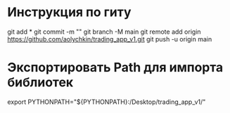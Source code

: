 # Инструкция по гиту
git add *
git commit -m ""
git branch -M main
git remote add origin https://github.com/aolychkin/trading_app_v1.git
git push -u origin main

# Экспортировать Path для импорта библиотек
export PYTHONPATH="${PYTHONPATH}:/Desktop/trading_app_v1/"